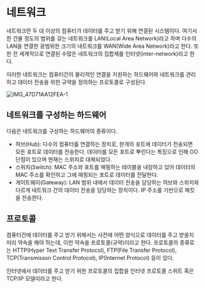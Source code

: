 # 네트워크

네트워크란 두 대 이상의 컴퓨터가 데이터를 주고 받기 위해 연결된 시스템이다.
여기서 한 건물 정도의 범위를 갖는 네트워크를 LAN(Local Area Network)라고 하며 다수의 LAN을 연결한 광범위한 크기의 네트워크를 WAN(Wide Area Network)라고 한다. 또한 전 세계적으로 연결된 수많은 네트워크의 집합체를 인터넷(inter-network)라고 한다.

이러한 네트워크는 컴퓨터간의 물리적인 연결을 지원하는 하드웨어와 네트워크를 관리하고 데이터 전송을 위한 규약을 정의하는 프로토콜로 구성된다.

![IMG_47D71AA12FEA-1](https://github.com/onezerokang/onezerokang.github.io/assets/60874549/dabf00e2-fc3b-4ecc-95b1-b4c93923c58b)

## 네트워크를 구성하는 하드웨어

다음은 네트워크를 구성하는 하드웨어의 종류이다.

- 허브(Hub): 다수의 컴퓨터를 연결하는 장치로, 한개의 포트에 데이터가 전송되면 모든 포트로 데이터를 전송한다.
  데이터를 모든 포트로 뿌린다는 특징으로 인해 OO단점이 있으며 현재는 스위치로 대체되었다.
- 스위치(Switch): MAC 주소와 포트를 매핑하는 테이블을 내장하고 있어 데이터의 MAC 주소를 확인하고 그에 매핑되는 포트로 데이터를 전달한다.
- 게이트웨이(Gateway): LAN 범위 내에서 데이터 전송을 담당하는 허브와 스위치와 다르게 네트워크 간의 데이터 전송을 담당하는 장치이다.
  IP 주소를 기반으로 패킷을 전송한다.

## 프로토콜

컴퓨터간에 데이터를 주고 받기 위해서는 사전에 어떤 양식으로 데이터를 주고 받을지 미리 약속을 해야 하는데, 이런 약속을 프로토콜(규약)이라고 한다.
프로토콜의 종류로는 HTTP(Hyper Text Transfer Protocol), FTP(File Transfer Protocol), TCP(Transmisson Control Protocol), IP(Internet Protocol) 등이 있다.

인터넷에서 데이터를 주고 받기 위한 프로토콜의 집합을 인터넷 프로토콜 스위트 혹은 TCP/IP 모델이라고 한다.
